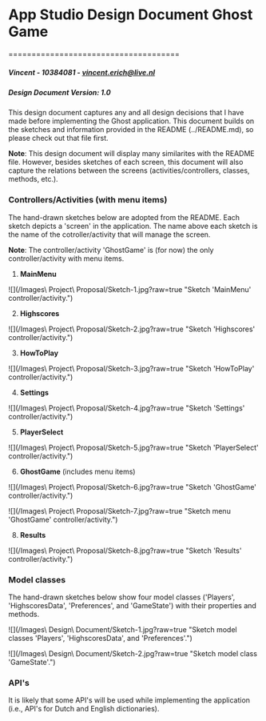 # App Studio Design Document Ghost Game #
=====================================
##### Vincent - 10384081 - <vincent.erich@live.nl> #####
##### Design Document Version: 1.0 #####

This design document captures any and all design decisions that I have made before implementing the Ghost application. This document builds on the sketches and information provided in the README (../README.md), so please check out that file first.

<b>Note</b>: This design document will display many similarites with the README file. However, besides sketches of each screen, this document will also capture the relations between the screens (activities/controllers, classes, methods, etc.). 

### Controllers/Activities (with menu items) ###

The hand-drawn sketches below are adopted from the README. Each sketch depicts a 'screen' in the application. The name above each sketch is the name of the cotroller/activity that will manage the screen.

<b>Note</b>: The controller/activity 'GhostGame' is (for now) the only controller/activity with menu items.  

1. <b>MainMenu</b>

![](/Images\ Project\ Proposal/Sketch-1.jpg?raw=true "Sketch 'MainMenu' controller/activity.")

2. <b>Highscores</b>

![](/Images\ Project\ Proposal/Sketch-2.jpg?raw=true "Sketch 'Highscores' controller/activity.")

3. <b>HowToPlay</b>

![](/Images\ Project\ Proposal/Sketch-3.jpg?raw=true "Sketch 'HowToPlay' controller/activity.")

4. <b>Settings</b>

![](/Images\ Project\ Proposal/Sketch-4.jpg?raw=true "Sketch 'Settings' controller/activity.")

5. <b>PlayerSelect</b>

![](/Images\ Project\ Proposal/Sketch-5.jpg?raw=true "Sketch 'PlayerSelect' controller/activity.")

6. <b>GhostGame</b> (includes menu items)

![](/Images\ Project\ Proposal/Sketch-6.jpg?raw=true "Sketch 'GhostGame' controller/activity.")

![](/Images\ Project\ Proposal/Sketch-7.jpg?raw=true "Sketch menu 'GhostGame' controller/activity.")

8. <b>Results</b>

![](/Images\ Project\ Proposal/Sketch-8.jpg?raw=true "Sketch 'Results' controller/activity.")

### Model classes ###

The hand-drawn sketches below show four model classes ('Players', 'HighscoresData', 'Preferences', and 'GameState') with their properties and methods.

![](/Images\ Design\ Document/Sketch-1.jpg?raw=true "Sketch model classes 'Players', 'HighscoresData', and 'Preferences'.")

![](/Images\ Design\ Document/Sketch-2.jpg?raw=true "Sketch model class 'GameState'.")

### API's ###

It is likely that some API's will be used while implementing the application (i.e., API's for Dutch and English dictionaries). 